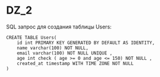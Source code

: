 # DZ_2

SQL запрос для создания таблицы Users:
```
CREATE TABLE Users(
    id int PRIMARY KEY GENERATED BY DEFAULT AS IDENTITY,
    name varchar(100) NOT NULL,
    email varchar(100) NOT NULL UNIQUE ,
    age int check ( age >= 0 and age <= 150) NOT NULL ,
    created_at timestamp WITH TIME ZONE NOT NULL
)
```
